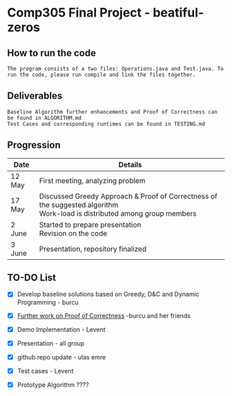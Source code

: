 # Comp305 Final Project - beatiful-zeros

## How to run the code ##

    The program consists of a two files: Operations.java and Test.java. To run the code, please run compile and link the files together.

## Deliverables
    Baseline Algorithm further enhancements and Proof of Correctness can be found in ALGORITHM.md
    Test Cases and corresponding runtimes can be found in TESTING.md
        


## Progression 

 Date  | Details
------------- | -------------
12 May |First meeting, analyzing problem
17 May | Discussed Greedy Approach & Proof of Correctness of the suggested algorithm <br> Work-load is distributed among group members
2 June | Started to prepare presentation <br> Revision on the code
3 June | Presentation, repository finalized
## TO-DO List ##
- [x] Develop baseline solutions based on Greedy, D&C and Dynamic Programming -  burcu
- [x] [Further work on Proof of Correctness](https://docs.google.com/document/d/1eOTC2359NbwAgNOjKBcMZR5nXTQ7ITE5bAXADvZxS6k/edit) -burcu and her friends
- [x] Demo Implementation - Levent
- [x] Presentation - all group
- [x] github repo update - ulas emre
- [x] Test cases - Levent
- [x] Prototype Algorithm ????


